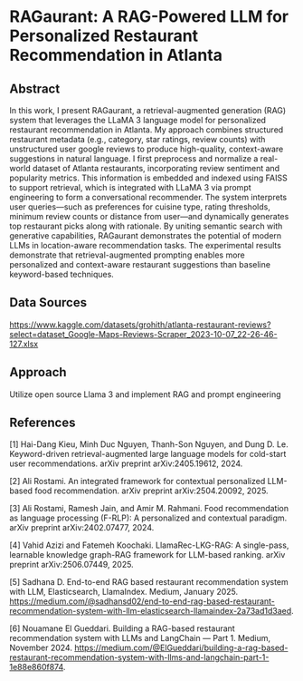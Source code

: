 # RAGaurant: A RAG-Powered LLM for Personalized Restaurant Recommendation in Atlanta

## Abstract
In this work, I present RAGaurant, a retrieval-augmented generation (RAG) system that leverages the LLaMA 3 language model for personalized restaurant recommendation in Atlanta. My approach combines structured restaurant metadata (e.g., category, star ratings, review counts) with unstructured user google reviews to produce high-quality, context-aware suggestions in natural language. 
I first preprocess and normalize a real-world dataset of Atlanta restaurants, incorporating review sentiment and popularity metrics. This information is embedded and indexed using FAISS to support retrieval, which is integrated with LLaMA 3 via prompt engineering to form a conversational recommender. The system interprets user queries—such as preferences for cuisine type, rating thresholds, minimum review counts or distance from user—and dynamically generates top restaurant picks along with rationale. 
By uniting semantic search with generative capabilities, RAGaurant demonstrates the potential of modern LLMs in location-aware recommendation tasks. The experimental results demonstrate that retrieval-augmented prompting enables more personalized and context-aware restaurant suggestions than baseline keyword-based techniques.


## Data Sources
https://www.kaggle.com/datasets/grohith/atlanta-restaurant-reviews?select=dataset_Google-Maps-Reviews-Scraper_2023-10-07_22-26-46-127.xlsx


## Approach
Utilize open source Llama 3 and implement RAG and prompt engineering 

## References
[1] Hai-Dang Kieu, Minh Duc Nguyen, Thanh-Son Nguyen, and Dung D. Le. Keyword-driven retrieval-augmented large language models for cold-start user recommendations. arXiv preprint arXiv:2405.19612, 2024. 

[2] Ali Rostami. An integrated framework for contextual personalized LLM-based food recommendation. arXiv preprint arXiv:2504.20092, 2025.

[3] Ali Rostami, Ramesh Jain, and Amir M. Rahmani. Food recommendation as language processing (F-RLP): A personalized and contextual paradigm. arXiv preprint arXiv:2402.07477, 2024. 

[4] Vahid Azizi and Fatemeh Koochaki. LlamaRec-LKG-RAG: A single-pass, learnable knowledge graph-RAG framework for LLM-based ranking. arXiv preprint arXiv:2506.07449, 2025. 

[5] Sadhana D. End-to-end RAG based restaurant recommendation system with LLM, Elasticsearch, LlamaIndex. Medium, January 2025. https://medium.com/@sadhansd02/end-to-end-rag-based-restaurant-recommendation-system-with-llm-elasticsearch-llamaindex-2a73ad1d3aed. 

[6] Nouamane El Gueddari. Building a RAG-based restaurant recommendation system with LLMs and LangChain — Part 1. Medium, November 2024. https://medium.com/@ElGueddari/building-a-rag-based-restaurant-recommendation-system-with-llms-and-langchain-part-1-1e88e860f874. 
